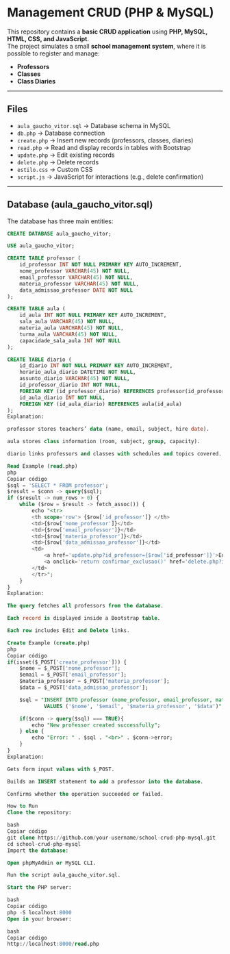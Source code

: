 # Management CRUD (PHP & MySQL)

This repository contains a **basic CRUD application** using **PHP, MySQL, HTML, CSS, and JavaScript**.  
The project simulates a small **school management system**, where it is possible to register and manage:

- **Professors**
- **Classes**
- **Class Diaries**

---

## Files

- `aula_gaucho_vitor.sql` → Database schema in MySQL  
- `db.php` → Database connection  
- `create.php` → Insert new records (professors, classes, diaries)  
- `read.php` → Read and display records in tables with Bootstrap  
- `update.php` → Edit existing records  
- `delete.php` → Delete records  
- `estilo.css` → Custom CSS  
- `script.js` → JavaScript for interactions (e.g., delete confirmation)  

---

## Database (aula_gaucho_vitor.sql)

The database has three main entities:

```sql
CREATE DATABASE aula_gaucho_vitor;

USE aula_gaucho_vitor;

CREATE TABLE professor (
    id_professor INT NOT NULL PRIMARY KEY AUTO_INCREMENT,
    nome_professor VARCHAR(45) NOT NULL,
    email_professor VARCHAR(45) NOT NULL,
    materia_professor VARCHAR(45) NOT NULL,
    data_admissao_professor DATE NOT NULL
);

CREATE TABLE aula (
    id_aula INT NOT NULL PRIMARY KEY AUTO_INCREMENT,
    sala_aula VARCHAR(45) NOT NULL,
    materia_aula VARCHAR(45) NOT NULL,
    turma_aula VARCHAR(45) NOT NULL,
    capacidade_sala_aula INT NOT NULL
);

CREATE TABLE diario (
    id_diario INT NOT NULL PRIMARY KEY AUTO_INCREMENT,
    horario_aula_diario DATETIME NOT NULL, 
    assunto_diario VARCHAR(45) NOT NULL,
    id_professor_diario INT NOT NULL,
    FOREIGN KEY (id_professor_diario) REFERENCES professor(id_professor),
    id_aula_diario INT NOT NULL,
    FOREIGN KEY (id_aula_diario) REFERENCES aula(id_aula)
);
Explanation:

professor stores teachers’ data (name, email, subject, hire date).

aula stores class information (room, subject, group, capacity).

diario links professors and classes with schedules and topics covered.

Read Example (read.php)
php
Copiar código
$sql = 'SELECT * FROM professor';
$result = $conn -> query($sql);
if ($result -> num_rows > 0) {
    while ($row = $result -> fetch_assoc()) {
        echo "<tr>
        <th scope='row'> {$row['id_professor']} </th>
        <td>{$row['nome_professor']}</td>
        <td>{$row['email_professor']}</td>
        <td>{$row['materia_professor']}</td>
        <td>{$row['data_admissao_professor']}</td>
        <td>
            <a href='update.php?id_professor={$row['id_professor']}'>Edit</a>
            <a onclick='return confirmar_exclusao()' href='delete.php?id_professor={$row['id_professor']}'>Delete</a>
        </td>
        </tr>";
    }
}
Explanation:

The query fetches all professors from the database.

Each record is displayed inside a Bootstrap table.

Each row includes Edit and Delete links.

Create Example (create.php)
php
Copiar código
if(isset($_POST['create_professor'])) {
    $nome = $_POST['nome_professor'];
    $email = $_POST['email_professor'];
    $materia_professor = $_POST['materia_professor'];
    $data = $_POST['data_admissao_professor'];

    $sql = "INSERT INTO professor (nome_professor, email_professor, materia_professor, data_admissao_professor) 
            VALUES ('$nome', '$email', '$materia_professor', '$data')";

    if($conn -> query($sql) === TRUE){
        echo "New professor created successfully";
    } else {
        echo "Error: " . $sql . "<br>" . $conn->error;
    }
}
Explanation:

Gets form input values with $_POST.

Builds an INSERT statement to add a professor into the database.

Confirms whether the operation succeeded or failed.

How to Run
Clone the repository:

bash
Copiar código
git clone https://github.com/your-username/school-crud-php-mysql.git
cd school-crud-php-mysql
Import the database:

Open phpMyAdmin or MySQL CLI.

Run the script aula_gaucho_vitor.sql.

Start the PHP server:

bash
Copiar código
php -S localhost:8000
Open in your browser:

bash
Copiar código
http://localhost:8000/read.php
